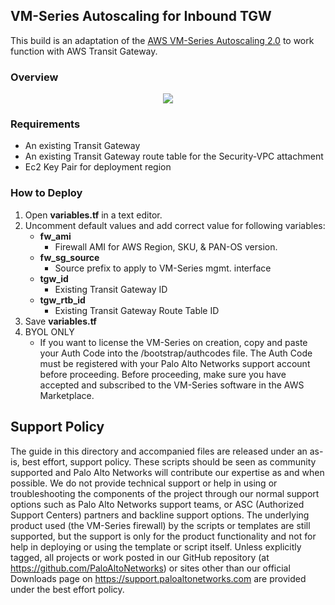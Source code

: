 ## VM-Series Autoscaling for Inbound TGW
This build is an adaptation of the [AWS VM-Series Autoscaling 2.0](https://docs.paloaltonetworks.com/vm-series/8-1/vm-series-deployment/set-up-the-vm-series-firewall-on-aws/auto-scale-vm-series-firewalls-with-the-amazon-elb/autoscale-template-version2_0.html) to work function with AWS Transit Gateway.

### Overview
<p align="center">
<img src="https://raw.githubusercontent.com/wwce/terraform/master/aws/tgw_inbound_asg/diagram.png">
</p>

### Requirements
* An existing Transit Gateway
* An existing Transit Gateway route table for the Security-VPC attachment
* Ec2 Key Pair for deployment region


### How to Deploy
1.  Open **variables.tf** in a text editor. 
2.  Uncomment default values and add correct value for following variables: 
    * **fw_ami**
         * Firewall AMI for AWS Region, SKU, & PAN-OS version.
    * **fw_sg_source**
         * Source prefix to apply to VM-Series mgmt. interface
    * **tgw_id** 
         * Existing Transit Gateway ID
    * **tgw_rtb_id** 
         * Existing Transit Gateway Route Table ID
3.  Save **variables.tf**
4.  BYOL ONLY 
    * If you want to license the VM-Series on creation, copy and paste your Auth Code into the /bootstrap/authcodes file.  The Auth Code must be registered with your Palo Alto Networks support account before proceeding.
Before proceeding, make sure you have accepted and subscribed to the VM-Series software in the AWS Marketplace. 



## Support Policy
The guide in this directory and accompanied files are released under an as-is, best effort, support policy. These scripts should be seen as community supported and Palo Alto Networks will contribute our expertise as and when possible. We do not provide technical support or help in using or troubleshooting the components of the project through our normal support options such as Palo Alto Networks support teams, or ASC (Authorized Support Centers) partners and backline support options. The underlying product used (the VM-Series firewall) by the scripts or templates are still supported, but the support is only for the product functionality and not for help in deploying or using the template or script itself.
Unless explicitly tagged, all projects or work posted in our GitHub repository (at https://github.com/PaloAltoNetworks) or sites other than our official Downloads page on https://support.paloaltonetworks.com are provided under the best effort policy.
